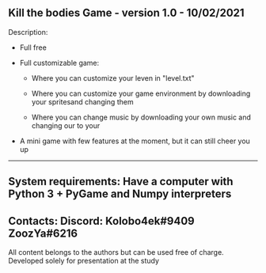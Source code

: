 Kill the bodies Game - version 1.0 - 10/02/2021
----------------------------------------------------------------
Description:
- Full free
- Full customizable game:
	- Where you can customize your leven in "level.txt"

	- Where you can customize your game environment by 
	 downloading your spritesand changing them

	- Where you can change music by downloading your own 
	 music and changing our to your

- A mini game with few features at the moment, but it can 
 still cheer you up
----------------------------------------------------------------
System requirements:
Have a computer with Python 3 + PyGame and Numpy interpreters
----------------------------------------------------------------
Contacts:
Discord: Kolobo4ek#9409
         ZoozYa#6216
----------------------------------------------------------------
All content belongs to the authors but can be used free of charge.
Developed solely for presentation at the study
